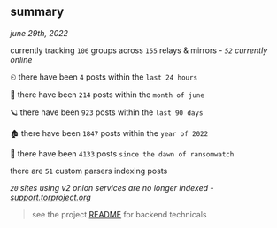 
## summary
_june 29th, 2022_

currently tracking `106` groups across `155` relays & mirrors - _`52` currently online_

⏲ there have been `4` posts within the `last 24 hours`

🦈 there have been `214` posts within the `month of june`

🪐 there have been `923` posts within the `last 90 days`

🏚 there have been `1847` posts within the `year of 2022`

🦕 there have been `4133` posts `since the dawn of ransomwatch`

there are `51` custom parsers indexing posts

_`20` sites using v2 onion services are no longer indexed - [support.torproject.org](https://support.torproject.org/onionservices/v2-deprecation/)_

> see the project [README](https://github.com/joshhighet/ransomwatch#ransomwatch--) for backend technicals
